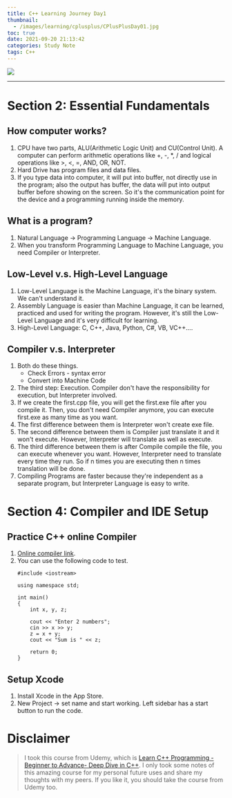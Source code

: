 ```yaml
---
title: C++ Learning Journey Day1
thumbnail:
  - /images/learning/cplusplus/CPlusPlusDay01.jpg
toc: true
date: 2021-09-20 21:13:42
categories: Study Note
tags: C++
---
```

<img src="/images/learning/cplusplus/CPlusPlusDay01.jpg">

***
# Section 2: Essential Fundamentals
## How computer works?
1. CPU have two parts, ALU(Arithmetic Logic Unit) and CU(Control Unit). A computer can perform arithmetic operations like +, -, *, / and logical operations like >, <, =, AND, OR, NOT. 
2. Hard Drive has program files and data files.
3. If you type data into computer, it will put into buffer, not directly use in the program; also the output has buffer, the data will put into output buffer before showing on the screen. So it's the communication point for the device and a programming running inside the memory.
## What is a program?
1. Natural Language -> Programming Language -> Machine Language.
2. When you transform Programming Language to Machine Language, you need Compiler or Interpreter.
## Low-Level v.s. High-Level Language
1. Low-Level Language is the Machine Language, it's the binary system. We can't understand it.
2. Assembly Language is easier than Machine Language, it can be learned, practiced and used for writing the program. However, it's still the Low-Level Language and it's very difficult for learning.
3. High-Level Language: C, C++, Java, Python, C#, VB, VC++....
## Compiler v.s. Interpreter
1. Both do these things.
    - Check Errors - syntax error
    - Convert into Machine Code
2. The third step: Execution. Compiler don't have the responsibility for execution, but Interpreter involved.
3. If we create the first.cpp file, you will get the first.exe file after you compile it. Then, you don't need Compiler anymore, you can execute first.exe as many time as you want.
4. The first difference between them is Interpreter won't create exe file.
5. The second difference between them is Compiler just translate it and it won't execute. However, Interpreter will translate as well as execute.
6. The third difference between them is after Compile compile the file, you can execute whenever you want. However, Interpreter need to translate every time they run. So if n times you are executing then n times translation will be done.
7. Compiling Programs are faster because they're independent as a separate program, but Interpreter Language is easy to write.
# Section 4: Compiler and IDE Setup
## Practice C++ online Compiler
1. [Online compiler link](https://www.onlinegdb.com/online_c++_compiler).
2. You can use the following code to test.
    ```
    #include <iostream>

    using namespace std;

    int main()
    {
        int x, y, z;
        
        cout << "Enter 2 numbers";
        cin >> x >> y;
        z = x + y;
        cout << "Sum is " << z;

        return 0;
    }
    ```
## Setup Xcode
1. Install Xcode in the App Store.
2. New Project -> set name and start working. Left sidebar has a start button to run the code.

# Disclaimer
> I took this course from Udemy, which is [Learn C++ Programming -Beginner to Advance- Deep Dive in C++](https://www.udemy.com/course/cpp-deep-dive). I only took some notes of this amazing course for my personal future uses and share my thoughts with my peers. If you like it, you should take the course from Udemy too.










